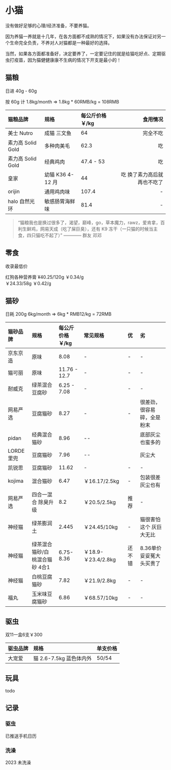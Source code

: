 
# 小猫

没有做好足够的心理/经济准备，不要养猫。

因为养猫一养就是十几年，在各方面都不成熟的情况下，如果没有办法保证对另一个生命完全负责，不养对人对猫都是一种最好的选择。

当然，如果各方面都准备好，决定要养了，一定要记住的就是给猫吃好点、定期驱虫打疫苗，因为猫健健康康不生病的情况下开支是最小的！

## 猫粮

日进 40g - 60g

按 60g 计 1.8kg/month => 1.8kg * 60RMB/kg = 108RMB

| 猫粮品牌          | 规格             | 每公斤价格 ￥/kg | 食用情况 |
| :---------------- | :--------------- | :--------------- |----:|
| 美士 Nutro        | 成猫 三文鱼      | 64               | 完全不吃|
| 素力高 Solid Gold | 多种肉美毛       | 62.3             | 吃|
| 素力高 Solid Gold | 经典鸡肉         | 47.4 - 53        | 吃|
| 皇家              | 幼猫 K36 4-12 月 | 44               | 吃 换了素力高后就再也不吃了|
|orijin|通用鸡肉味|107.4|-|
|halo 自然光环|敏感肠胃海鲜味|81.4|-|

> “猫粮我也是换过很多了，渴望，巅峰，go，草本魔力，rawz，爱肯拿，百利生鲜鸡，网易天成（吃了屎巨臭），还有 K9 冻干（一只猫的时候当主食，四只猫吃不起了）” ———— 群友 邓邓

## 零食

收录最低价

红狗各种营养膏 ¥40.25/120g ￥0.34/g  
￥24.33/58g ￥0.42/g

## 猫砂

日耗 200g 6kg/month => 6kg * RMB12/kg = 72RMB

| 猫砂品牌 | 规格           | 每公斤价格 ￥/kg | 常见规格|优|劣|
| :------- | :------------- | :--------------- |:----|:----|:----|
| 京东京造 | 原味           | 8.08             |-|-|-|
| 猫可丽   | 原味           | 11.76 - 12.7     |-|-|-|
| 耐威克   | 绿茶混合豆腐砂 | 6.25 - 7.08      |-|-|-|
| 网易严选 | 豆腐猫砂 | 8.27|-|-|很差劲，很容易碎，全是粉末|
| pidan | 经典混合猫砂 | 8.96|--||底部灰尘也蛮多的|
| LORDE里兜 | 豆腐猫砂 | 7.96|--||灰尘大|
| 凯锐思| 豆腐猫砂 | 11.62|-|-|-|
| kojima| 混合猫砂 | 6.47|￥16.17/2.5kg|-|包装很差 灰尘也有|
| 网易严选| 四合一混合 除臭升级 | 8.2|￥20.5/2.5kg|推荐|-|
| 神经猫| 绿茶膨润土 |2.445|￥24.45/10kg|-|猫很害怕这个 灰巨大无比|
| 神经猫| 绿茶混合猫砂/白桃混合猫砂 4合1 |6.75-8.36|￥18.9-￥23.4/2.8kg|还不错|8.36单价妥妥冤大头买贵了|
| 神经猫| 白桃豆腐猫砂 | 7.82|￥21.9/2.8kg|-|-|
| 福丸| 玉米味豆腐猫砂 |6.86|￥68.57/10kg|-|-|

## 驱虫

双11一盒6支￥300

| 驱虫品牌 | 规格                    | 单支价格 |
| :------- | :---------------------- | :------- |
| 大宠爱   | 猫 2.6-7.5kg 蓝色体内外 | 50/54     |

## 玩具

todo

## 记录

### 驱虫

已推送手机日历

### 洗澡

2023 未洗澡
